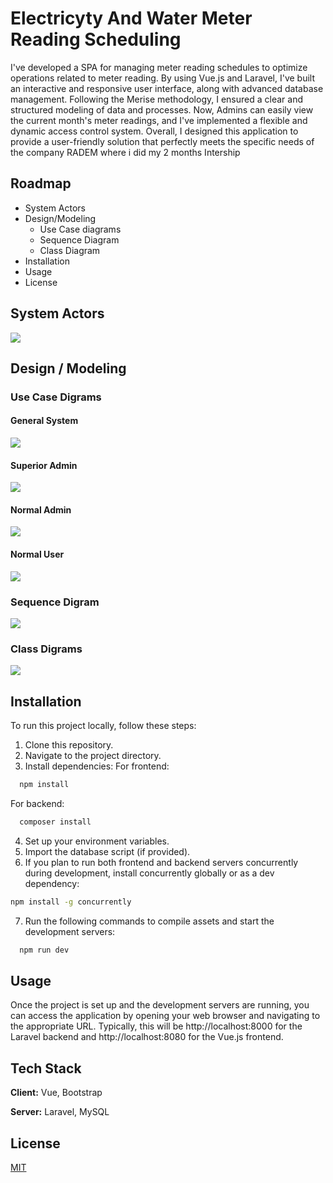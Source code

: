 
# Electricyty And Water Meter Reading Scheduling

I've developed a SPA for managing meter reading schedules to optimize operations related to meter reading. By using Vue.js and Laravel, I've built an interactive and responsive user interface, along with advanced database management. Following the Merise methodology, I ensured a clear and structured modeling of data and processes. Now, Admins can easily view the current month's meter readings, and I've implemented a flexible and dynamic access control system. Overall, I designed this application to provide a user-friendly solution that perfectly meets the specific needs of the company RADEM where i did my 2 months Intership

## Roadmap

- System Actors
- Design/Modeling
    - Use Case diagrams
    - Sequence Diagram
    - Class Diagram
- Installation
- Usage
- License

## System Actors

![](Readme_images/1.png)

## Design / Modeling

### Use Case Digrams
#### General System

![](Readme_images/2.png)


#### Superior Admin

![](Readme_images/5.png)

#### Normal Admin

![](Readme_images/6.png)

#### Normal User

![](Readme_images/7.png)

### Sequence Digram

![](Readme_images/3.png)

### Class Digrams

![](Readme_images/4.png)

## Installation

To run this project locally, follow these steps:

1. Clone this repository.
2. Navigate to the project directory.
3. Install dependencies:
For frontend:
```bash
  npm install
```
For backend:
```bash
  composer install
```
4. Set up your environment variables.
5. Import the database script (if provided).
6. If you plan to run both frontend and backend servers concurrently during development, install concurrently globally or as a dev dependency:

```bash
npm install -g concurrently
```
7. Run the following commands to compile assets and start the development servers:
```bash
  npm run dev
```


## Usage

Once the project is set up and the development servers are running, you can access the application by opening your web browser and navigating to the appropriate URL. Typically, this will be http://localhost:8000 for the Laravel backend and http://localhost:8080 for the Vue.js frontend.

## Tech Stack

**Client:** Vue, Bootstrap

**Server:** Laravel, MySQL

## License

[MIT](https://choosealicense.com/licenses/mit/)



